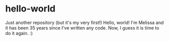 # hello-world
Just another repository (but it's my very first!)
Hello, world! I'm Melissa and it has been 35 years since I've written any code.
Now, I guess it is time to do it again. :)
